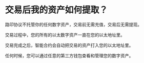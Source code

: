 #  交易后我的资产如何提取？

路印协议不托管你的任何数字资产，交易前无需充值，交易后无需提现。

交易过程中，您的所有的以太数字资产一直在您的以太地址里。

交易完成之后，智能合约会自动把交易的资产打入您的以太地址里。

任何时候，您可以通过任意的第三方钱包查看和管理您的数字资产。

